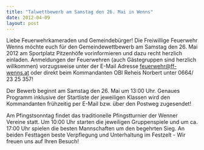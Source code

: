 ```yaml
---
title: "Talwettbewerb am Samstag den 26. Mai in Wenns"
date: 2012-04-09
layout: post
---
```


Liebe Feuerwehrkameraden und Gemeindebürger!
Die Freiwillige Feuerwehr Wenns möchte euch für den Gemeindewettbewerb am Samstag den 26. Mai 2012 am Sportplatz Pitzenhöfe vorinformieren und dazu recht herzlich einladen. Anmeldungen der Feuerwehren (auch Gästegruppen sind herzlich willkommen) vorzugsweise unter der E-Mail Adresse feuerwehr@ff-wenns.at oder direkt beim Kommandanten OBI Reheis Norbert unter 0664/ 23 25 357!

Der Bewerb beginnt am Samstag den 26. Mai um 13:00 Uhr. Genaues Programm inklusive der Startliste der jeweiligen Klassen wird den Kommandanten frühzeitig per E-Mail bzw. über den Postweg zugesendet!

Am Pfingstsonntag findet das traditionelle Pfingstturnier der Wenner Vereine statt. Um 10:00 Uhr starten die jeweiligen Gruppenspiele und um ca. 17:00 Uhr spielen die besten Mannschaften um den begehrten Sieg.
An beiden Festtagen beste Verpflegung und Unterhaltung im Festzelt - Wir freuen uns auf Ihren Besuch!